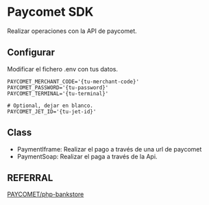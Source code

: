 # Paycomet SDK
Realizar operaciones con la API de paycomet.

## Configurar
Modificar el fichero .env con tus datos.

```
PAYCOMET_MERCHANT_CODE='{tu-merchant-code}'
PAYCOMET_PASSWORD='{tu-password}'
PAYCOMET_TERMINAL='{tu-terminal}'

# Optional, dejar en blanco.
PAYCOMET_JET_ID='{tu-jet-id}' 
```

## Class
* PaymentIframe: Realizar el pago a través de una url de paycomet
* PaymentSoap: Realizar el paga a través de la Api.

## REFERRAL
[PAYCOMET/php-bankstore](https://github.com/PAYCOMET/php-bankstore)